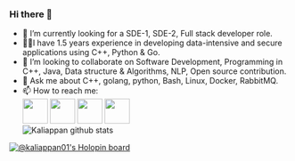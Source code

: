 ### Hi there 👋

<!--
**kaliappan01/kaliappan01** is a ✨ _special_ ✨ repository because its `README.md` (this file) appears on your GitHub profile.
-->

- 🔭 I’m currently looking for a SDE-1, SDE-2, Full stack developer role.
- 🐱‍👤I have 1.5 years experience in developing data-intensive and secure applications using C++, Python & Go. 
- 👯 I’m looking to collaborate on Software Development, Programming in C++, Java, Data structure & Algorithms, NLP, Open source contribution.
- 💬 Ask me about C++, golang, python, Bash, Linux, Docker, RabbitMQ.
- 📫 How to reach me:   
<a href="https://www.hackerrank.com/kaliappan?" target="_blank"><img src="https://cdn.worldvectorlogo.com/logos/hackerrank.svg" height="45px" width="45px" /></a>
<a href="https://leetcode.com/korpion/" target="_blank"><img src="https://upload.wikimedia.org/wikipedia/commons/1/19/LeetCode_logo_black.png" height="45px" width="45px" /></a>
<a href="https://www.linkedin.com/in/kaliappan-yadav-85aa77200/" target="_blank"><img src="https://cdn.worldvectorlogo.com/logos/linkedin-icon-2.svg" height="45px" width="45px" /></a>
<a href="https://www.kaggle.com/kaliappanyadav" target="_blank"><img src="https://www.vectorlogo.zone/logos/kaggle/kaggle-icon.svg" height="45px" width="45px" /></a>  
![Kaliappan github stats](https://github-readme-stats.vercel.app/api?username=kaliappan01&theme=dark&show_icons=true&hide_border=true)


[![@kaliappan01's Holopin board](https://holopin.me/kaliappan01)](https://holopin.io/@kaliappan01)

<!-- [![kp's github activity graph](https://activity-graph.herokuapp.com/graph?username=kaliappan01&theme=react-dark)](https://github.com/kaliappan01/github-readme-activity-graph)
 -->

